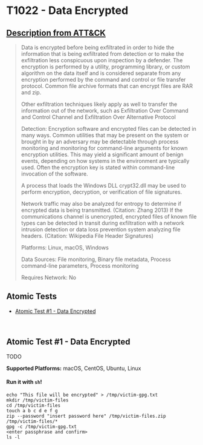 # T1022 - Data Encrypted
## [Description from ATT&CK](https://attack.mitre.org/wiki/Technique/T1022)
<blockquote>Data is encrypted before being exfiltrated in order to hide the information that is being exfiltrated from detection or to make the exfiltration less conspicuous upon inspection by a defender. The encryption is performed by a utility, programming library, or custom algorithm on the data itself and is considered separate from any encryption performed by the command and control or file transfer protocol. Common file archive formats that can encrypt files are RAR and zip.

Other exfiltration techniques likely apply as well to transfer the information out of the network, such as Exfiltration Over Command and Control Channel and Exfiltration Over Alternative Protocol

Detection: Encryption software and encrypted files can be detected in many ways. Common utilities that may be present on the system or brought in by an adversary may be detectable through process monitoring and monitoring for command-line arguments for known encryption utilities. This may yield a significant amount of benign events, depending on how systems in the environment are typically used. Often the encryption key is stated within command-line invocation of the software. 

A process that loads the Windows DLL crypt32.dll may be used to perform encryption, decryption, or verification of file signatures. 

Network traffic may also be analyzed for entropy to determine if encrypted data is being transmitted. (Citation: Zhang 2013) If the communications channel is unencrypted, encrypted files of known file types can be detected in transit during exfiltration with a network intrusion detection or data loss prevention system analyzing file headers. (Citation: Wikipedia File Header Signatures)

Platforms: Linux, macOS, Windows

Data Sources: File monitoring, Binary file metadata, Process command-line parameters, Process monitoring

Requires Network: No</blockquote>

## Atomic Tests

- [Atomic Test #1 - Data Encrypted](#atomic-test-1---data-encrypted)


<br/>

## Atomic Test #1 - Data Encrypted
TODO

**Supported Platforms:** macOS, CentOS, Ubuntu, Linux


#### Run it with `sh`!
```
echo "This file will be encrypted" > /tmp/victim-gpg.txt
mkdir /tmp/victim-files
cd /tmp/victim-files
touch a b c d e f g
zip --password "insert password here" /tmp/victim-files.zip /tmp/victim-files/*
gpg -c /tmp/victim-gpg.txt
<enter passphrase and confirm>
ls -l
```
<br/>
